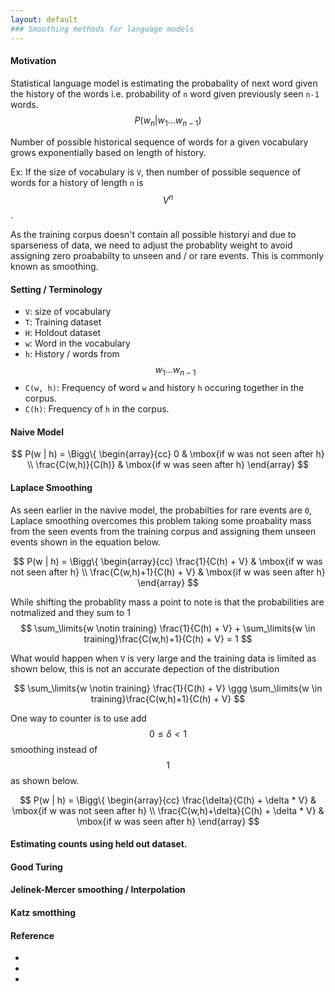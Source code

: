 ```yaml
---
layout: default
### Smoothing methods for language models
---
```

#### Motivation

Statistical language model is estimating the probabality of next word given the history of the words i.e. probability of `n` word given previously seen `n-1` words. 
$$ 
P(w_n | w_1 ... w_{n-1})
$$

Number of possible historical sequence of words for a given vocabulary grows exponentially based on length of history. 

Ex: If the size of vocabulary is `V`, then number of possible sequence of words for a history of length `n` is $$ V^n $$.

As the training corpus doesn't contain all possible historyi and due to sparseness of data, we need to adjust the probablity weight to avoid assigning zero proababilty to unseen and / or rare events. This is commonly known as smoothing. 

#### Setting / Terminology
* `V`: size of vocabulary
* `T`: Training dataset
* `H`: Holdout dataset
* `w`: Word in the vocabulary
* `h`: History / words from $$ w_1 ... w_{n-1} $$ 
* `C(w, h)`: Frequency of word `w` and history `h` occuring together in the corpus.
* `C(h)`: Frequency of `h` in the corpus.

#### Naive Model

$$
P(w | h) = 
\Bigg\{ \begin{array}{cc}
0 & \mbox{if w was not seen after h} \\
\frac{C(w,h)}{C(h)} & \mbox{if w was seen after h}
\end{array}
$$

#### Laplace Smoothing
As seen earlier in the navive model, the probabilties for rare events are `0`, Laplace smoothing overcomes this problem taking some proabality mass from the seen events from the training corpus and assigning them unseen events shown in the equation below.

$$
P(w | h) = 
\Bigg\{ \begin{array}{cc}
\frac{1}{C(h) + V} & \mbox{if w was not seen after h} \\
\frac{C(w,h)+1}{C(h) + V} & \mbox{if w was seen after h}
\end{array}
$$

While shifting the probablity mass a point to note is that the probabilities are notmalized and they sum to 1
$$
\sum_\limits{w \notin training} \frac{1}{C(h) + V} + \sum_\limits{w \in training}\frac{C(w,h)+1}{C(h) + V} = 1
$$

What would happen when `V` is very large and the training data is limited as shown below, this is not an accurate depection of the distribution

$$
\sum_\limits{w \notin training} \frac{1}{C(h) + V} \ggg \sum_\limits{w \in training}\frac{C(w,h)+1}{C(h) + V}
$$

One way to counter is to use add $$ 0 \leq \delta < 1 $$ smoothing instead of $$ 1 $$ as shown below.

$$
P(w | h) = 
\Bigg\{ \begin{array}{cc}
\frac{\delta}{C(h) + \delta * V} & \mbox{if w was not seen after h} \\
\frac{C(w,h)+\delta}{C(h) + \delta * V} & \mbox{if w was seen after h}
\end{array}
$$


#### Estimating counts using held out dataset.


#### Good Turing


#### Jelinek-Mercer smoothing / Interpolation


#### Katz smotthing


#### Reference
* []()
* []()
* []()

